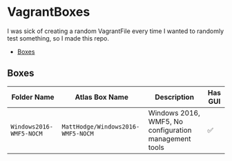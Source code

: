 # VagrantBoxes

I was sick of creating a random VagrantFile every time I wanted to randomly test something, so I made this repo.

<!-- TOC depthFrom:2 -->

- [Boxes](#boxes)

<!-- /TOC -->

## Boxes

Folder Name | Atlas Box Name | Description | Has GUI
--- | --- | --- | ---
`Windows2016-WMF5-NOCM` | `MattHodge/Windows2016-WMF5-NOCM` | Windows 2016, WMF5, No configuration management tools | :white_check_mark:
